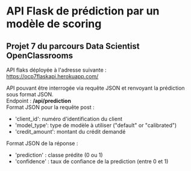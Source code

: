 # API Flask de prédiction par un modèle de scoring

## Projet 7 du parcours Data Scientist OpenClassrooms

API flaks déployée à l'adresse suivante : 
https://ocp7flaskapi.herokuapp.com/

API pouvant être interrogée via requête JSON et renvoyant la prédiction sous format JSON.  
Endpoint : **/api/prediction**  
Format JSON pour la requête post :  
* 'client_id': numéro d'identification du client  
* 'model_type': type de modèle à utiliser ("default" or "calibrated")  
* 'credit_amount': montant du crédit demandé  

Format JSON de la réponse :  
* 'prediction' : classe prédite (0 ou 1)  
* 'confidence' : taux de confiance de la prediction (entre 0 et 1)
